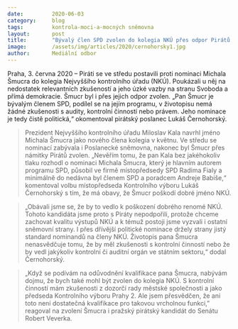 ```yaml
---
date:         2020-06-03
category:     blog
tags:         kontrola-moci-a-mocných sněmovna
layout:       post
title:        "Bývalý člen SPD zvolen do kolegia NKÚ přes odpor Pirátů. Nemá zkušenosti a jde o politickou nominaci, říká poslanec Černohorský"
image:        /assets/img/articles/2020/cernohorsky1.jpg
author:       Mediální odbor
---  
```

 

Praha, 3. června 2020 – Piráti se ve středu postavili proti nominaci Michala Šmucra do kolegia Nejvyššího kontrolního úřadu (NKÚ). Poukázali u něj na nedostatek relevantních zkušeností a jeho úzké vazby na stranu Svoboda a přímá demokracie. Šmucr byl i přes jejich odpor zvolen. „Pan Šmucr je bývalým členem SPD, podílel se na jejím programu, v životopisu nemá žádné zkušenosti s audity, kontrolní činností nebo právem. Jeho nominace je tedy čistě politická,“ okomentoval pirátský poslanec Lukáš Černohorský.

> Prezident Nejvyššího kontrolního úřadu Miloslav Kala navrhl jméno Michala Šmucra jako nového člena kolegia v květnu. Ve středu se nominací zabývala i Poslanecké sněmovna, nakonec byl Šmucr přes námitky Pirátů zvolen. „Nevěřím tomu, že pan Kala bez jakéhokoliv tlaku rozhodl o nominaci Michala Šmucra, který je hlavním autorem programu SPD, působil ve firmě místopředsedy SPD Radima Fialy a minimálně do nedávna byl členem SPD a poradcem Andreje Babiše,“ komentoval volbu místopředseda Kontrolního výboru Lukáš Černohorský s tím, že má obavy, že Šmucr poškodí dobré jméno NKÚ.

> „Obávali jsme se, že by to vedlo k poškození dobrého renomé NKÚ. Tohoto kandidáta jsme proto s Piráty nepodpořili, protože chceme zachovat kvalitu výstupů NKÚ a k témuž postoji jsme vyzvali i ostatní sněmovní strany. I přes dřívější politické nominace držely strany jistý standard nominandů na členy NKÚ. Životopis pana Šmucra nenasvědčuje tomu, že by měl zkušenosti s kontrolní činností nebo že by vedl jakýkoliv kontrolní či auditní orgán ve státním sektoru,“ dodal Černohorský. 

> „Když se podívám na odůvodnění kvalifikace pana Šmucra, nabývám dojmu, že bych také mohl být zvolen do kolegia NKÚ. S kontrolní činností mám zkušenosti z dozorčí rady městské společnosti a jako předseda Kontrolního výboru Prahy 2. Ale jsem přesvědčen, že ani toto není dostatečná kvalifikace pro takovou vrcholnou funkci,” reagoval na zvolení Šmucra i pražský pirátský kandidát do Senátu Robert Veverka.
